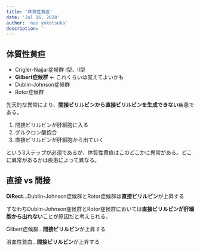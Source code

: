 ```yaml
---
title: '体質性黄疸'
date: 'Jul 16, 2020'
author: 'nao yokotsuka'
description: ''
---
```


## 体質性黄疸

- Crigler-Najjar症候群 I型、II型
- **Gilbert症候群** <- これくらいは覚えてよいかも
- Dublin-Johnson症候群
- Rotor症候群

先天的な異常により、**間接ビリルビンから直接ビリルビンを生成できない**疾患である。

1. 間接ビリルビンが肝細胞に入る
2. グルクロン酸抱合
3. 直接ビリルビンが肝細胞から出ていく

という3ステップが必須であるが、体質性黄疸はこのどこかに異常がある。どこに異常があるかは疾患によって異なる。

## 直接 vs 間接

**DiRect**...Dublin-Johnson症候群とRotor症候群は**直接ビリルビン**が上昇する

すなわちDublin-Johnson症候群とRotor症候群においては**直接ビリルビンが肝細胞から出れない**ことが原因だと考えられる。

Gilbert症候群...**間接ビリルビン**が上昇する

溶血性貧血...**間接ビリルビン**が上昇する